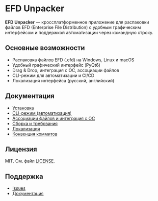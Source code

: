 # EFD Unpacker

**EFD Unpacker** — кроссплатформенное приложение для распаковки файлов EFD (Enterprise File Distribution) с удобным графическим интерфейсом и поддержкой автоматизации через командную строку.

## Основные возможности
- Распаковка файлов EFD (.efd) на Windows, Linux и macOS
- Удобный графический интерфейс (PyQt6)
- Drag & Drop, интеграция с ОС, ассоциации файлов
- CLI-режим для автоматизации и CI/CD
- Локализация интерфейса (русский, английский)

## Документация
- [Установка](docs/INSTALL.md)
- [CLI-режим (автоматизация)](docs/CLI.md)
- [Ассоциации файлов и интеграция с ОС](docs/FILE_ASSOCIATION_GUIDE.md)
- [Сборка и требования](docs/BUILD.md)
- [Локализация](docs/LOCALIZATION_README.md)
- [Конвенция коммитов](docs/COMMIT_CONVENTION.md)

## Лицензия
MIT. См. файл [LICENSE](LICENSE).

## Поддержка
- [Issues](https://github.com/IngvarConsulting/efd_unpacker/issues)
- [Документация](docs/)
